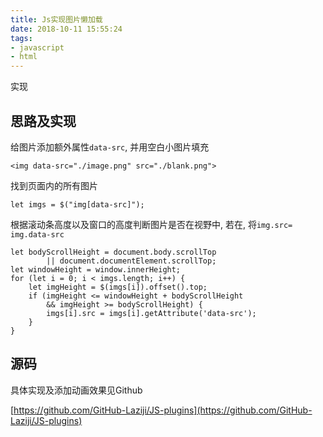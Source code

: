 ```yaml
---
title: Js实现图片懒加载
date: 2018-10-11 15:55:24
tags: 
- javascript
- html
---
```


实现
## 思路及实现
给图片添加额外属性`data-src`, 并用空白小图片填充
```
<img data-src="./image.png" src="./blank.png">
```
找到页面内的所有图片
```
let imgs = $("img[data-src]");
```
根据滚动条高度以及窗口的高度判断图片是否在视野中, 若在, 将`img.src= img.data-src`
```
let bodyScrollHeight = document.body.scrollTop 
        || document.documentElement.scrollTop;
let windowHeight = window.innerHeight;
for (let i = 0; i < imgs.length; i++) {
    let imgHeight = $(imgs[i]).offset().top;
    if (imgHeight <= windowHeight + bodyScrollHeight 
        && imgHeight >= bodyScrollHeight) {
        imgs[i].src = imgs[i].getAttribute('data-src');
    }
}
```

## 源码
具体实现及添加动画效果见Github

[https://github.com/GitHub-Laziji/JS-plugins](https://github.com/GitHub-Laziji/JS-plugins)
